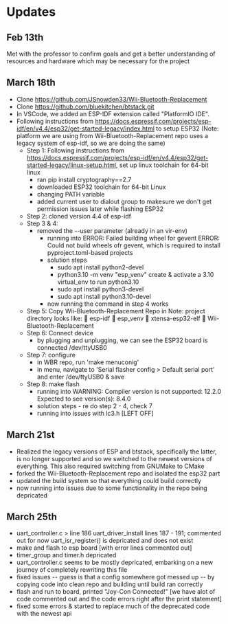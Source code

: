 # Updates

## Feb 13th

Met with the professor to confirm goals and get a better understanding of resources and hardware which may be necessary for the project

## March 18th
- Clone https://github.com/JSnowden33/Wii-Bluetooth-Replacement 
- Clone https://github.com/bluekitchen/btstack.git 
- In VSCode, we added an ESP-IDF extension called "PlatformIO IDE".
- Following instructions from https://docs.espressif.com/projects/esp-idf/en/v4.4/esp32/get-started-legacy/index.html to setup ESP32 (Note: platform we are using from Wii-Bluetooth-Replacement repo uses a legacy system of esp-idf, so we are doing the same)   
    - Step 1: Following instructions from https://docs.espressif.com/projects/esp-idf/en/v4.4/esp32/get-started-legacy/linux-setup.html, set up linux toolchain for 64-bit linux 
        - ran pip install cryptography==2.7
        - downloaded ESP32 toolchain for 64-bit Linux
        - changing PATH variable
        - added current user to dialout group to makesure we don't get permission issues later 
            while flashing ESP32
    - Step 2: cloned version 4.4 of esp-idf
    - Step 3 & 4: 
        - removed the --user parameter (already in an vir-env)
            - running into 
                ERROR: Failed building wheel for gevent
                ERROR: Could not build wheels ofr gevent, which is required to install pyproject.toml-based projects
            - solution steps
                - sudo apt install python2-devel 
                - python3.10 -m venv "esp_venv" 
                    create & activate a 3.10 virtual_env to run python3.10
                - sudo apt install python3-devel
                - sudo apt install python3.10-devel
            - now running the command in step 4 works
    - Step 5: Copy Wii-Bluetooth-Replacement Repo in
        Note: project directory looks like: 
             esp-idf   esp_venv   xtensa-esp32-elf   Wii-Bluetooth-Replacement
    - Step 6: Connect device
        - by plugging and unplugging, we can see the ESP32 board is connected /dev/ttyUSB0
    - Step 7: configure
        - in WBR repo, run 'make menuconig'
        - in menu, navigate to 'Serial flasher config > Default serial port' and enter /dev/ttyUSB0 & save
    - Step 8: make flash
        - running into
            WARNING: Compiler version is not supported: 12.2.0
            Expected to see version(s): 8.4.0
        - solution steps - re do step 2 - 4, check 7
        - running into issues with lc3.h [LEFT OFF]

## March 21st
- Realized the legacy versions of ESP and btstack, specifically the latter, is no longer supported and so we switched to the newest versions of everything. This also required switching from GNUMake to CMake
- forked the Wii-Bluetooth-Replacement repo and isolated the esp32 part
- updated the build system so that everything could build correctly
- now running into issues due to some functionality in the repo being depricated 

## March 25th 
- uart_controller.c > line 186 uart_driver_install 
    lines 187 - 191; commented out for now
    uart_isr_register() is depricated and does not exist 
- make and flash to esp board [with error lines commented out]
- timer_group and timer.h depricated 
- uart_controller.c seems to be mostly depricated, embarking on a new journey of completely rewriting this file 
- fixed issues -- guess is that a config somewhere got messed up -- by copying code into clean repo and building until build ran correctly
- flash and run to board, printed "Joy-Con Connected!"
    [we have alot of code commented out and the code errors right after the print statement]
- fixed some errors & started to replace much of the deprecated code with the newest api 